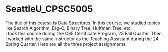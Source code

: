 # SeattleU_CPSC5005

The title of this course is Data Structures. In this course, we studied topics like Search Algorithm, Big-O, Binary Tree, Huffman Tree, etc.  
I took this course during the CSF Certificate Program, 23 Fall Quarter. Then, I worked with the same instructor as the Teaching Assistant during the 24 Spring Quarter. Here are all the three project assignments.
